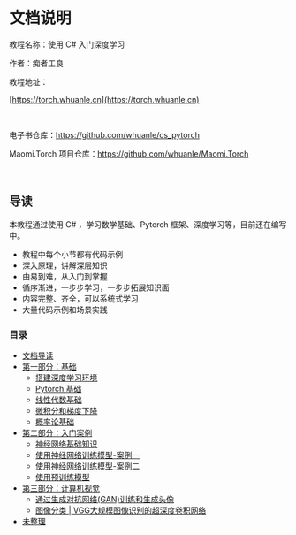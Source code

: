 # 文档说明

教程名称：使用 C# 入门深度学习

作者：痴者工良

教程地址：

[https://torch.whuanle.cn](https://torch.whuanle.cn)

<br />

电子书仓库：https://github.com/whuanle/cs_pytorch

Maomi.Torch 项目仓库：https://github.com/whuanle/Maomi.Torch

<br />

## 导读

本教程通过使用 C# ，学习数学基础、Pytorch 框架、深度学习等，目前还在编写中。

- 教程中每个小节都有代码示例
- 深入原理，讲解深层知识
- 由易到难，从入门到掌握
- 循序渐进，一步步学习，一步步拓展知识面
- 内容完整、齐全，可以系统式学习
- 大量代码示例和场景实践



### 目录

* [文档导读](README.md)
* [第一部分：基础](./01.base/README.md)
  * [搭建深度学习环境](./01.base/01.env.md)
  * [Pytorch 基础](./01.base/02.base.md)
  * [线性代数基础](./01.base/03.linear.md)
  * [微积分和梯度下降](./01.base/04.higher.md)
  * [概率论基础](./01.base/05.odds.md)
* [第二部分：入门案例](./02.start/README.md)
  * [神经网络基础知识](./02.start/01.neural_network.md) 
  * [使用神经网络训练模型-案例一](./02.start/02.start_torch.md) 
  * [使用神经网络训练模型-案例二](./02.start/03.xl.md) 
  * [使用预训练模型](./02.start/04.models.md) 
* [第三部分：计算机视觉](03.image/README.md) 
  *  [通过生成对抗网络(GAN)训练和生成头像](03.image/dcgan_faces_tutorial.md) 
  *   [图像分类 | VGG大规模图像识别的超深度卷积网络](03.image/vgg.md) 
* [未整理]()
